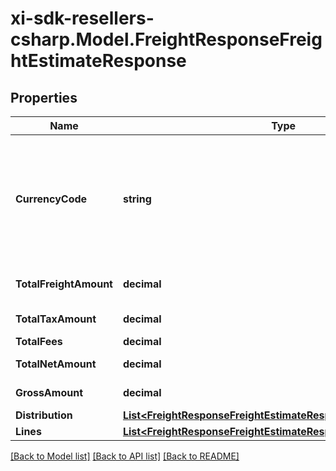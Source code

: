 # xi-sdk-resellers-csharp.Model.FreightResponseFreightEstimateResponse

## Properties

Name | Type | Description | Notes
------------ | ------------- | ------------- | -------------
**CurrencyCode** | **string** | The country-specific three-character ISO 4217 currency code used for the order. | [optional] 
**TotalFreightAmount** | **decimal** | Total freight amount. | [optional] 
**TotalTaxAmount** | **decimal** | Total tax amount. | [optional] 
**TotalFees** | **decimal** | Total fees. | [optional] 
**TotalNetAmount** | **decimal** | Total net amount. | [optional] 
**GrossAmount** | **decimal** | Gross amount. | [optional] 
**Distribution** | [**List&lt;FreightResponseFreightEstimateResponseDistributionInner&gt;**](FreightResponseFreightEstimateResponseDistributionInner.md) |  | [optional] 
**Lines** | [**List&lt;FreightResponseFreightEstimateResponseLinesInner&gt;**](FreightResponseFreightEstimateResponseLinesInner.md) |  | [optional] 

[[Back to Model list]](../README.md#documentation-for-models) [[Back to API list]](../README.md#documentation-for-api-endpoints) [[Back to README]](../README.md)

